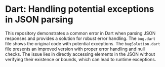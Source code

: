 # Dart: Handling potential exceptions in JSON parsing

This repository demonstrates a common error in Dart when parsing JSON responses and provides a solution for robust error handling.  The `bug.dart` file shows the original code with potential exceptions. The `bugSolution.dart` file presents an improved version with proper error handling and null checks.  The issue lies in directly accessing elements in the JSON without verifying their existence or bounds, which can lead to runtime exceptions.